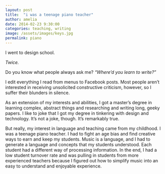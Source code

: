 ```yaml
---
layout: post
title:  "i was a teenage piano teacher"
author: amelia
date: 2014-02-23 9:30:00
categories: teaching, writing
image: /assets/images/keys.jpg
permalink: piano
---
```


I went to design school. 

*Twice.* 

Do you know what people always ask me? *“Where’d you learn to write?”*

I edit everything I read from menus to Facebook posts. Most people aren’t interested in receiving unsolicited constructive criticism, however, so I suffer their blunders in silence.

As an extension of my interests and abilities, I got a master’s degree
in learning complex, abstract things and researching and writing long, geeky papers. I like to joke that I got my degree in tinkering with design and technology. It’s not a joke, though. It’s remarkably true.

But really, my interest in language and teaching came from my childhood. I was a teenage piano teacher. I had to fight an age bias and find creative ways to earn and keep my students. Music is a language, and I had to generate a language and concepts that my students understood. Each student had a different way of processing information. In the end, I had a low student turnover rate and was pulling in students from more experienced teachers because I figured out how to simplify music into an easy to understand and enjoyable experience.


